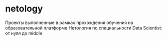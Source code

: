 # netology
Проекты выполненные в рамках прохождения обучения на образовательной платформе Нетология по специальности Data Scientist: от нуля до middle
